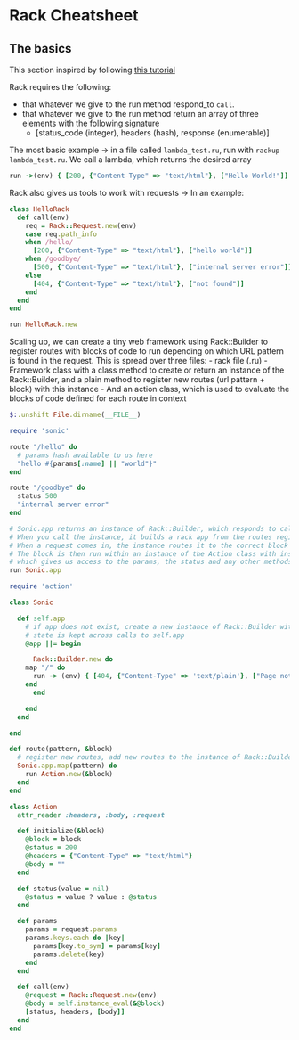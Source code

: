 # Rack Cheatsheet


## The basics 
This section inspired by following [this tutorial](https://gist.github.com/markbates/4240848)


Rack requires the following: 
-	that whatever we give to the run method respond_to `call`. 
-  that whatever we give to the run method return an array of three elements with the following signature
	- [status_code (integer), headers (hash), response (enumerable)] 

The most basic example -> in a file called `lambda_test.ru`, run with `rackup lambda_test.ru`. 
We call a lambda, which returns the desired array

```rb
run ->(env) { [200, {"Content-Type" => "text/html"}, ["Hello World!"]] }
```

Rack also gives us tools to work with requests -> 
In an example:

```rb
class HelloRack
  def call(env)
    req = Rack::Request.new(env)
    case req.path_info
    when /hello/
      [200, {"Content-Type" => "text/html"}, ["hello world"]]
    when /goodbye/
      [500, {"Content-Type" => "text/html"}, ["internal server error"]]
    else
      [404, {"Content-Type" => "text/html"}, ["not found"]]
    end
  end
end

run HelloRack.new
``` 

Scaling up, we can create a tiny web framework using Rack::Builder to register routes with blocks of code to run depending on which URL pattern is found in the request. This is spread over three files: 
	- rack file (.ru)
	- Framework class with a class method to create or return an instance of the Rack::Builder, and a plain method to register new routes (url pattern + block) with this instance
	- And an action class, which is used to evaluate the blocks of code defined for each route in context 

```rb
$:.unshift File.dirname(__FILE__)

require 'sonic'

route "/hello" do
  # params hash available to us here
  "hello #{params[:name] || "world"}"
end

route "/goodbye" do
  status 500
  "internal server error"
end

# Sonic.app returns an instance of Rack::Builder, which responds to call(env)
# When you call the instance, it builds a rack app from the routes registered with it
# When a request comes in, the instance routes it to the correct block of code to run
# The block is then run within an instance of the Action class with instance_eval
# which gives us access to the params, the status and any other methods we see fit 
run Sonic.app
```

```rb
require 'action'

class Sonic

  def self.app
    # if app does not exist, create a new instance of Rack::Builder with a default 404 route
    # state is kept across calls to self.app
    @app ||= begin

      Rack::Builder.new do
	map "/" do
	  run -> (env) { [404, {"Content-Type" => 'text/plain'}, ["Page not found!"]] }
	end
      end

    end
  end

end

def route(pattern, &block)
  # register new routes, add new routes to the instance of Rack::Builder returned by Sonic.app
  Sonic.app.map(pattern) do
    run Action.new(&block)
  end
end
```
```rb
class Action
  attr_reader :headers, :body, :request

  def initialize(&block)
    @block = block
    @status = 200
    @headers = {"Content-Type" => "text/html"}
    @body = ""
  end

  def status(value = nil)
    @status = value ? value : @status
  end

  def params
    params = request.params
    params.keys.each do |key|
      params[key.to_sym] = params[key]
      params.delete(key)
    end
  end

  def call(env)
    @request = Rack::Request.new(env)
    @body = self.instance_eval(&@block)
    [status, headers, [body]]
  end
end
```



